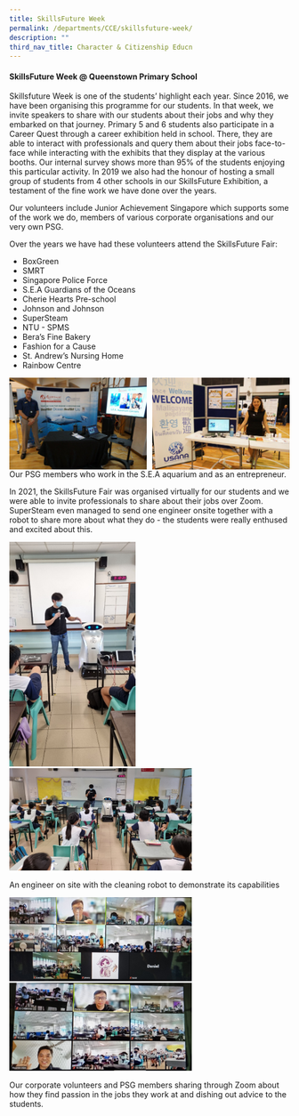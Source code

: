 ```yaml
---
title: SkillsFuture Week
permalink: /departments/CCE/skillsfuture-week/
description: ""
third_nav_title: Character & Citizenship Educn
---
```

#### **SkillsFuture Week @ Queenstown Primary School**
Skillsfuture Week is one of the students’ highlight each year. Since 2016, we have been organising this programme for our students. In that week, we invite speakers to share with our students about their jobs and why they embarked on that journey. Primary 5 and 6 students also participate in a Career Quest through a career exhibition held in school. There, they are able to interact with professionals and query them about their jobs face-to-face while interacting with the exhibits that they display at the various booths. Our internal survey shows more than 95% of the students enjoying this particular activity. In 2019 we also had the honour of hosting a small group of students from 4 other schools in our SkillsFuture Exhibition, a testament of the fine work we have done over the years.

Our volunteers include Junior Achievement Singapore which supports some of the work we do, members of various corporate organisations and our very own PSG.

Over the years we have had these volunteers attend the SkillsFuture Fair:
*   BoxGreen
*   SMRT
*   Singapore Police Force
*   S.E.A Guardians of the Oceans
*   Cherie Hearts Pre-school
*   Johnson and Johnson
*   SuperSteam
*   NTU - SPMS
*   Bera’s Fine Bakery
*   Fashion for a Cause
*   St. Andrew’s Nursing Home
*   Rainbow Centre

<img src="/images/skillsfuture%201.jpg" style="width:49%" align="left">
<img src="/images/skillsfuture%202.jpg" style="width:49%" align="right">
		 
<br><br><br><br><br><br><br><br>		 
Our PSG members who work in the S.E.A aquarium and as an entrepreneur.		

In 2021, the SkillsFuture Fair was organised virtually for our students and we were able to invite professionals to share about their jobs over Zoom.&nbsp; SuperSteam even managed to send one engineer onsite together with a robot to share more about what they do - the students were really enthused and excited about this.

<img src="/images/skillsfuture%203.jpg" style="width:45%">
		 
<img src="/images/skillsfuture%205.jpg" style="width:65%">
		 
An engineer on site with the cleaning robot to demonstrate its capabilities

<img src="/images/skillsfuture%206.jpg" style="width:65%">
		 
<img src="/images/skillsfuture%207.jpg" style="width:65%">		 

Our corporate volunteers and PSG members sharing through Zoom about how they find passion in the jobs they work at and dishing out advice to the students.